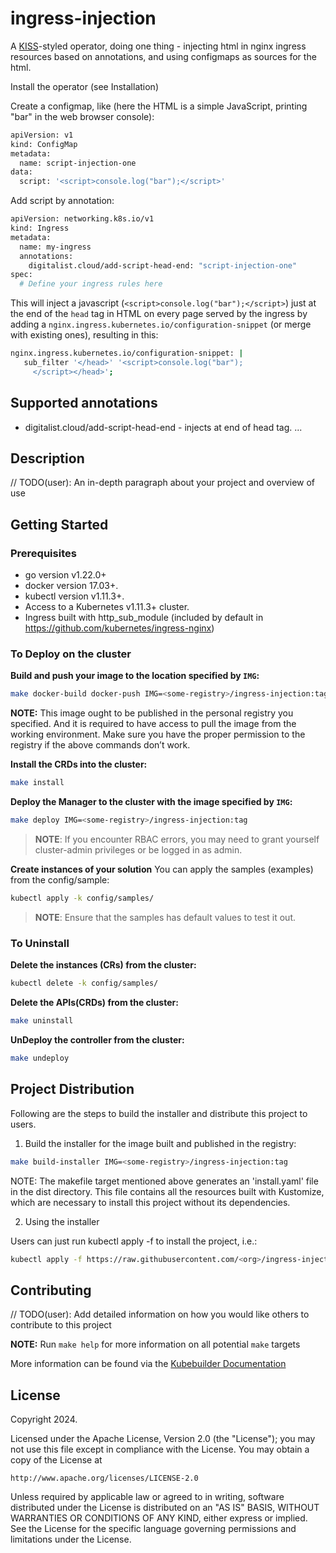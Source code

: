 # ingress-injection

A [KISS](https://en.wikipedia.org/wiki/KISS_principle)-styled operator, doing one thing - injecting html in nginx ingress resources based on annotations, and using configmaps as sources for the html.

Install the operator (see Installation)

Create a configmap, like (here the HTML is a simple JavaScript, printing "bar" in the web browser console):

```sh
apiVersion: v1
kind: ConfigMap
metadata:
  name: script-injection-one
data:
  script: '<script>console.log("bar");</script>'
```

Add script by annotation:

```sh
apiVersion: networking.k8s.io/v1
kind: Ingress
metadata:
  name: my-ingress
  annotations:
    digitalist.cloud/add-script-head-end: "script-injection-one"
spec:
  # Define your ingress rules here
```

This will inject a javascript (`<script>console.log("bar");</script>`) just at the end of the `head` tag in HTML on every page served by the ingress by adding a `nginx.ingress.kubernetes.io/configuration-snippet` (or merge with existing ones), resulting in this:

```sh
nginx.ingress.kubernetes.io/configuration-snippet: |
   sub_filter '</head>' '<script>console.log("bar");
     </script></head>';
```

## Supported annotations

- digitalist.cloud/add-script-head-end - injects at end of head tag.
...


## Description
// TODO(user): An in-depth paragraph about your project and overview of use

## Getting Started

### Prerequisites

- go version v1.22.0+
- docker version 17.03+.
- kubectl version v1.11.3+.
- Access to a Kubernetes v1.11.3+ cluster.
- Ingress built with http_sub_module (included by default in <https://github.com/kubernetes/ingress-nginx>)


### To Deploy on the cluster

**Build and push your image to the location specified by `IMG`:**

```sh
make docker-build docker-push IMG=<some-registry>/ingress-injection:tag
```

**NOTE:** This image ought to be published in the personal registry you specified.
And it is required to have access to pull the image from the working environment.
Make sure you have the proper permission to the registry if the above commands don’t work.

**Install the CRDs into the cluster:**

```sh
make install
```

**Deploy the Manager to the cluster with the image specified by `IMG`:**

```sh
make deploy IMG=<some-registry>/ingress-injection:tag
```

> **NOTE**: If you encounter RBAC errors, you may need to grant yourself cluster-admin
privileges or be logged in as admin.

**Create instances of your solution**
You can apply the samples (examples) from the config/sample:

```sh
kubectl apply -k config/samples/
```

>**NOTE**: Ensure that the samples has default values to test it out.

### To Uninstall

**Delete the instances (CRs) from the cluster:**

```sh
kubectl delete -k config/samples/
```

**Delete the APIs(CRDs) from the cluster:**

```sh
make uninstall
```

**UnDeploy the controller from the cluster:**

```sh
make undeploy
```

## Project Distribution

Following are the steps to build the installer and distribute this project to users.

1. Build the installer for the image built and published in the registry:

```sh
make build-installer IMG=<some-registry>/ingress-injection:tag
```

NOTE: The makefile target mentioned above generates an 'install.yaml'
file in the dist directory. This file contains all the resources built
with Kustomize, which are necessary to install this project without
its dependencies.

2. Using the installer

Users can just run kubectl apply -f <URL for YAML BUNDLE> to install the project, i.e.:

```sh
kubectl apply -f https://raw.githubusercontent.com/<org>/ingress-injection/<tag or branch>/dist/install.yaml
```

## Contributing
// TODO(user): Add detailed information on how you would like others to contribute to this project

**NOTE:** Run `make help` for more information on all potential `make` targets

More information can be found via the [Kubebuilder Documentation](https://book.kubebuilder.io/introduction.html)

## License

Copyright 2024.

Licensed under the Apache License, Version 2.0 (the "License");
you may not use this file except in compliance with the License.
You may obtain a copy of the License at

    http://www.apache.org/licenses/LICENSE-2.0

Unless required by applicable law or agreed to in writing, software
distributed under the License is distributed on an "AS IS" BASIS,
WITHOUT WARRANTIES OR CONDITIONS OF ANY KIND, either express or implied.
See the License for the specific language governing permissions and
limitations under the License.

